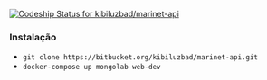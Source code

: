[ ![Codeship Status for kibiluzbad/marinet-api](https://www.codeship.io/projects/3afcfab0-1b1d-0132-6dcc-6652309011f6/status)](https://www.codeship.io/projects/34843)


### Instalação

 * `git clone https://bitbucket.org/kibiluzbad/marinet-api.git`
 * `docker-compose up mongolab web-dev`
 

